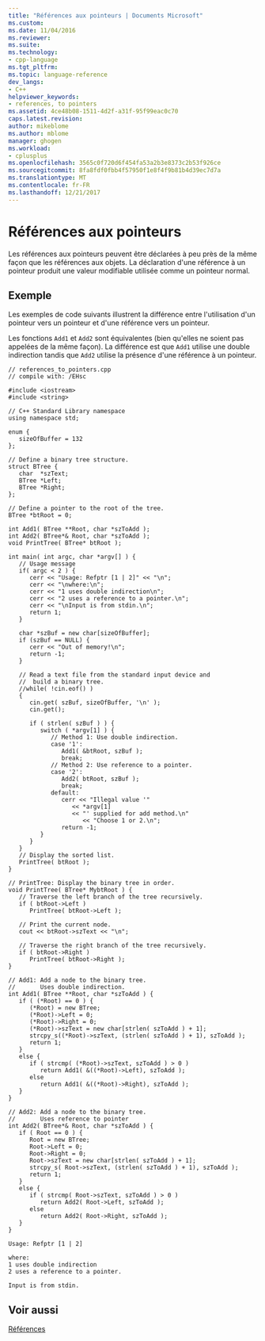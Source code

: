 ```yaml
---
title: "Références aux pointeurs | Documents Microsoft"
ms.custom: 
ms.date: 11/04/2016
ms.reviewer: 
ms.suite: 
ms.technology:
- cpp-language
ms.tgt_pltfrm: 
ms.topic: language-reference
dev_langs:
- C++
helpviewer_keywords:
- references, to pointers
ms.assetid: 4ce48b08-1511-4d2f-a31f-95f99eac0c70
caps.latest.revision: 
author: mikeblome
ms.author: mblome
manager: ghogen
ms.workload:
- cplusplus
ms.openlocfilehash: 3565c0f720d6f454fa53a2b3e8373c2b53f926ce
ms.sourcegitcommit: 8fa8fdf0fbb4f57950f1e8f4f9b81b4d39ec7d7a
ms.translationtype: MT
ms.contentlocale: fr-FR
ms.lasthandoff: 12/21/2017
---
```

# <a name="references-to-pointers"></a>Références aux pointeurs
Les références aux pointeurs peuvent être déclarées à peu près de la même façon que les références aux objets. La déclaration d'une référence à un pointeur produit une valeur modifiable utilisée comme un pointeur normal.  
  
## <a name="example"></a>Exemple  
 Les exemples de code suivants illustrent la différence entre l'utilisation d'un pointeur vers un pointeur et d'une référence vers un pointeur.  
  
 Les fonctions `Add1` et `Add2` sont équivalentes (bien qu'elles ne soient pas appelées de la même façon). La différence est que `Add1` utilise une double indirection tandis que `Add2` utilise la présence d'une référence à un pointeur.  
  
```  
// references_to_pointers.cpp  
// compile with: /EHsc  
  
#include <iostream>  
#include <string>  
  
// C++ Standard Library namespace  
using namespace std;  
  
enum {  
   sizeOfBuffer = 132  
};  
  
// Define a binary tree structure.  
struct BTree {  
   char  *szText;  
   BTree *Left;  
   BTree *Right;  
};  
  
// Define a pointer to the root of the tree.  
BTree *btRoot = 0;  
  
int Add1( BTree **Root, char *szToAdd );  
int Add2( BTree*& Root, char *szToAdd );  
void PrintTree( BTree* btRoot );  
  
int main( int argc, char *argv[] ) {  
   // Usage message  
   if( argc < 2 ) {  
      cerr << "Usage: Refptr [1 | 2]" << "\n";  
      cerr << "\nwhere:\n";  
      cerr << "1 uses double indirection\n";  
      cerr << "2 uses a reference to a pointer.\n";  
      cerr << "\nInput is from stdin.\n";  
      return 1;  
   }  
  
   char *szBuf = new char[sizeOfBuffer];  
   if (szBuf == NULL) {  
      cerr << "Out of memory!\n";  
      return -1;  
   }  
  
   // Read a text file from the standard input device and  
   //  build a binary tree.  
   //while( !cin.eof() )   
   {  
      cin.get( szBuf, sizeOfBuffer, '\n' );  
      cin.get();  
  
      if ( strlen( szBuf ) ) {  
         switch ( *argv[1] ) {  
            // Method 1: Use double indirection.  
            case '1':  
               Add1( &btRoot, szBuf );  
               break;  
            // Method 2: Use reference to a pointer.  
            case '2':  
               Add2( btRoot, szBuf );  
               break;  
            default:  
               cerr << "Illegal value '"  
                  << *argv[1]  
                  << "' supplied for add method.\n"  
                     << "Choose 1 or 2.\n";  
               return -1;  
         }  
      }  
   }  
   // Display the sorted list.  
   PrintTree( btRoot );  
}  
  
// PrintTree: Display the binary tree in order.  
void PrintTree( BTree* MybtRoot ) {  
   // Traverse the left branch of the tree recursively.  
   if ( btRoot->Left )  
      PrintTree( btRoot->Left );  
  
   // Print the current node.  
   cout << btRoot->szText << "\n";  
  
   // Traverse the right branch of the tree recursively.  
   if ( btRoot->Right )  
      PrintTree( btRoot->Right );  
}  
  
// Add1: Add a node to the binary tree.  
//       Uses double indirection.  
int Add1( BTree **Root, char *szToAdd ) {  
   if ( (*Root) == 0 ) {  
      (*Root) = new BTree;  
      (*Root)->Left = 0;  
      (*Root)->Right = 0;  
      (*Root)->szText = new char[strlen( szToAdd ) + 1];  
      strcpy_s((*Root)->szText, (strlen( szToAdd ) + 1), szToAdd );  
      return 1;  
   }  
   else {  
      if ( strcmp( (*Root)->szText, szToAdd ) > 0 )  
         return Add1( &((*Root)->Left), szToAdd );  
      else  
         return Add1( &((*Root)->Right), szToAdd );  
   }  
}  
  
// Add2: Add a node to the binary tree.  
//       Uses reference to pointer  
int Add2( BTree*& Root, char *szToAdd ) {  
   if ( Root == 0 ) {  
      Root = new BTree;  
      Root->Left = 0;  
      Root->Right = 0;  
      Root->szText = new char[strlen( szToAdd ) + 1];  
      strcpy_s( Root->szText, (strlen( szToAdd ) + 1), szToAdd );  
      return 1;  
   }  
   else {  
      if ( strcmp( Root->szText, szToAdd ) > 0 )  
         return Add2( Root->Left, szToAdd );  
      else  
         return Add2( Root->Right, szToAdd );  
   }  
}  
```  
  
```Output  
Usage: Refptr [1 | 2]  
  
where:  
1 uses double indirection  
2 uses a reference to a pointer.  
  
Input is from stdin.  
```  
  
## <a name="see-also"></a>Voir aussi  
 [Références](../cpp/references-cpp.md)